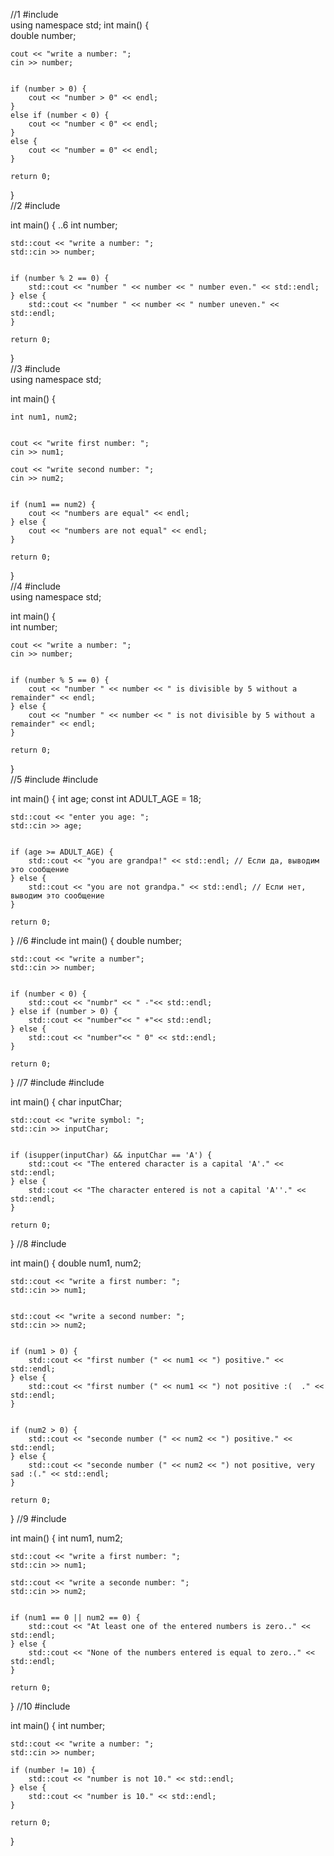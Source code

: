//1 
#include <iostream>  
  using namespace std;
int main() {  
    double number; 
      
  
    cout << "write a number: ";  
    cin >> number;  
      
    
    if (number > 0) {  
        cout << "number > 0" << endl;  
    }  
    else if (number < 0) {  
        cout << "number < 0" << endl;  
    }  
    else {  
        cout << "number = 0" << endl;  
    }  
      
    return 0;  
}  
//2
#include <iostream>  
  
int main() {  ..6
    int number;  
      

    std::cout << "write a number: ";  
    std::cin >> number;  
      
      
    if (number % 2 == 0) {  
        std::cout << "number " << number << " number even." << std::endl;  
    } else {  
        std::cout << "number " << number << " number uneven." << std::endl;  
    }  
      
    return 0;  
}  
//3 
#include <iostream>  
using namespace std;  
  
int main() {  
   
    int num1, num2;  
      
    
    cout << "write first number: ";  
    cin >> num1;  
      
    cout << "write second number: ";  
    cin >> num2;  
      
      
    if (num1 == num2) {  
        cout << "numbers are equal" << endl;  
    } else {  
        cout << "numbers are not equal" << endl;  
    }  
      
    return 0;  
}  
//4
#include <iostream>  
using namespace std;  
  
int main() {  
    int number;  
      
    cout << "write a number: ";  
    cin >> number;  
      
     
    if (number % 5 == 0) {  
        cout << "number " << number << " is divisible by 5 without a remainder" << endl;  
    } else {  
        cout << "number " << number << " is not divisible by 5 without a remainder" << endl;  
    }  
      
    return 0;  
}  
//5
#include <iostream> 
#include <string>   

int main() {
    int age; 
    const int ADULT_AGE = 18; 

   
    std::cout << "enter you age: ";
    std::cin >> age;

    
    if (age >= ADULT_AGE) {
        std::cout << "you are grandpa!" << std::endl; // Если да, выводим это сообщение
    } else {
        std::cout << "you are not grandpa." << std::endl; // Если нет, выводим это сообщение
    }

    return 0;
}
//6 
#include <iostream> 
int main() {
    double number; 

    std::cout << "write a number";
    std::cin >> number;

    
    if (number < 0) {
        std::cout << "numbr" << " -"<< std::endl;
    } else if (number > 0) {
        std::cout << "number"<< " +"<< std::endl;
    } else {
        std::cout << "number"<< " 0" << std::endl;
    }

    return 0;
}
//7
#include <iostream>
#include <cctype> 

int main() {
    char inputChar;

    std::cout << "write symbol: ";
    std::cin >> inputChar;

    
    if (isupper(inputChar) && inputChar == 'A') {
        std::cout << "The entered character is a capital 'A'." << std::endl;
    } else {
        std::cout << "The character entered is not a capital 'A''." << std::endl;
    }

    return 0;
}
//8
#include <iostream>

int main() {
    double num1, num2; 

   
    std::cout << "write a first number: ";
    std::cin >> num1;

    
    std::cout << "write a second number: ";
    std::cin >> num2;

   
    if (num1 > 0) {
        std::cout << "first number (" << num1 << ") positive." << std::endl;
    } else {
        std::cout << "first number (" << num1 << ") not positive :(  ." << std::endl;
    }

    
    if (num2 > 0) {
        std::cout << "seconde number (" << num2 << ") positive." << std::endl;
    } else {
        std::cout << "seconde number (" << num2 << ") not positive, very sad :(." << std::endl;
    }

    return 0;
}
//9
#include <iostream>

int main() {
    int num1, num2;

    
    std::cout << "write a first number: ";
    std::cin >> num1;

    std::cout << "write a seconde number: ";
    std::cin >> num2;

   
    if (num1 == 0 || num2 == 0) {
        std::cout << "At least one of the entered numbers is zero.." << std::endl;
    } else {
        std::cout << "None of the numbers entered is equal to zero.." << std::endl;
    }

    return 0;
}
//10
#include <iostream>

int main() {
    int number; 

    std::cout << "write a number: "; 
    std::cin >> number; 

    if (number != 10) { 
        std::cout << "number is not 10." << std::endl; 
    } else {
        std::cout << "number is 10." << std::endl; 
    }

    return 0; 
}
